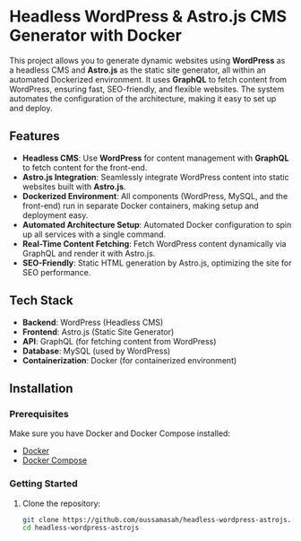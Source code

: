# Headless WordPress & Astro.js CMS Generator with Docker

This project allows you to generate dynamic websites using **WordPress** as a headless CMS and **Astro.js** as the static site generator, all within an automated Dockerized environment. It uses **GraphQL** to fetch content from WordPress, ensuring fast, SEO-friendly, and flexible websites. The system automates the configuration of the architecture, making it easy to set up and deploy.

## Features
- **Headless CMS**: Use **WordPress** for content management with **GraphQL** to fetch content for the front-end.
- **Astro.js Integration**: Seamlessly integrate WordPress content into static websites built with **Astro.js**.
- **Dockerized Environment**: All components (WordPress, MySQL, and the front-end) run in separate Docker containers, making setup and deployment easy.
- **Automated Architecture Setup**: Automated Docker configuration to spin up all services with a single command.
- **Real-Time Content Fetching**: Fetch WordPress content dynamically via GraphQL and render it with Astro.js.
- **SEO-Friendly**: Static HTML generation by Astro.js, optimizing the site for SEO performance.

## Tech Stack
- **Backend**: WordPress (Headless CMS)
- **Frontend**: Astro.js (Static Site Generator)
- **API**: GraphQL (for fetching content from WordPress)
- **Database**: MySQL (used by WordPress)
- **Containerization**: Docker (for containerized environment)

## Installation

### Prerequisites
Make sure you have Docker and Docker Compose installed:
- [Docker](https://www.docker.com/get-started)
- [Docker Compose](https://docs.docker.com/compose/)

### Getting Started

1. Clone the repository:
   ```bash
   git clone https://github.com/oussamasah/headless-wordpress-astrojs.git
   cd headless-wordpress-astrojs

